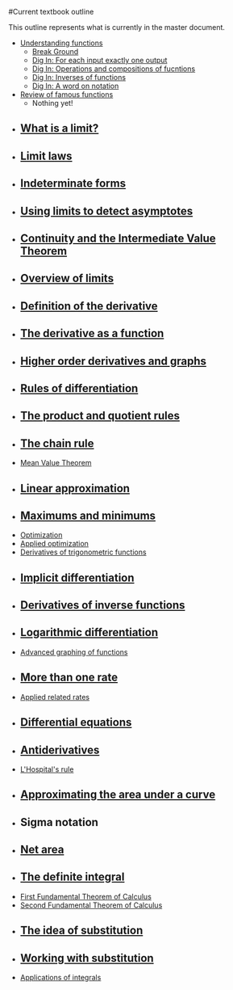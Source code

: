 #Current textbook outline

This outline represents what is currently in the master document.

* [Understanding functions](../understandingFunctions/)
     - [Break Ground](../understandingFunctions/breakGround.tex)
     - [Dig In: For each input exactly one output](../understandingFunctions/digInForEachInputExactlyOneOutput.tex)
     - [Dig In: Operations and compositions of fucntions](../understandingFunctions/digInOperationsAndCompositionsOfFunctions.tex)
     - [Dig In: Inverses of functions](../understandingFunctions/digInInversesOfFunctions.tex)
     - [Dig In: A word on notation](../understandingFunctions/digInAWordOnNotation.tex)
* [Review of famous functions](reviewOfFamousFunctions/)
     - Nothing yet!
* [What is a limit?](whatIsALimit/)
     - 
* [Limit laws](limitLaws/)
     - 
* [Indeterminate forms](indeterminateForms/)
     - 
* [Using limits to detect asymptotes](asymptotesAsLimits/)
     - 
* [Continuity and the Intermediate Value Theorem](continuity/)
     - 
* [Overview of limits](overviewOfLimits/)
     - 
* [Definition of the derivative](definitionOfTheDerivative/)
     - 
* [The derivative as a function](derivativeAsAFunction/)
     - 
* [Higher order derivatives and graphs](higherOrderDerivativesAndGraphs/)
     - 
* [Rules of differentiation](rulesOfDifferentiation/)
     - 
* [The product and quotient rules](productAndQuotientRules/)
     - 
* [The chain rule](chainRule/)
     - 
* [Mean Value Theorem](meanValueTheorem/)
* [Linear approximation](linearApproximation/)
     - 
* [Maximums and minimums](maximumsAndMinimums/)
     - 
* [Optimization](optimization/)
* [Applied optimization](appliedOptimization/)
* [Derivatives of trigonometric functions](trigonometricDerivatives/)
* [Implicit differentiation](implicitDifferentiation/)
     - 
* [Derivatives of inverse functions](derivativesOfInverseFunctions/)
     - 
* [Logarithmic differentiation](logarithmicDifferentiation/)
     - 
* [Advanced graphing of functions](advancedGraphingOfFunctions/)
* [More than one rate](moreThanOneRate/)
     - 
* [Applied related rates](appliedRelatedRates/)
* [Differential equations](differentialEquations/)
     - 
* [Antiderivatives](antiderivatives/)
     - 
* [L'Hospital's rule](lhopitalsRule/)
* [Approximating the area under a curve](approximatingTheAreaUnderACurve/)
     - 
* Sigma notation
     - 
* [Net area](netArea/)
     - 
* [The definite integral](definiteIntegral/)
     - 
* [First Fundamental Theorem of Calculus](firstFundamentalTheoremOfCalculus/)
* [Second Fundamental Theorem of Calculus](secondFundamentalTheoremOfCalculus/)
* [The idea of substitution](substitution/)
     - 
* [Working with substitution](workingWithSubstitution/)
     - 
* [Applications of integrals](applicationsOfIntegrals/)
